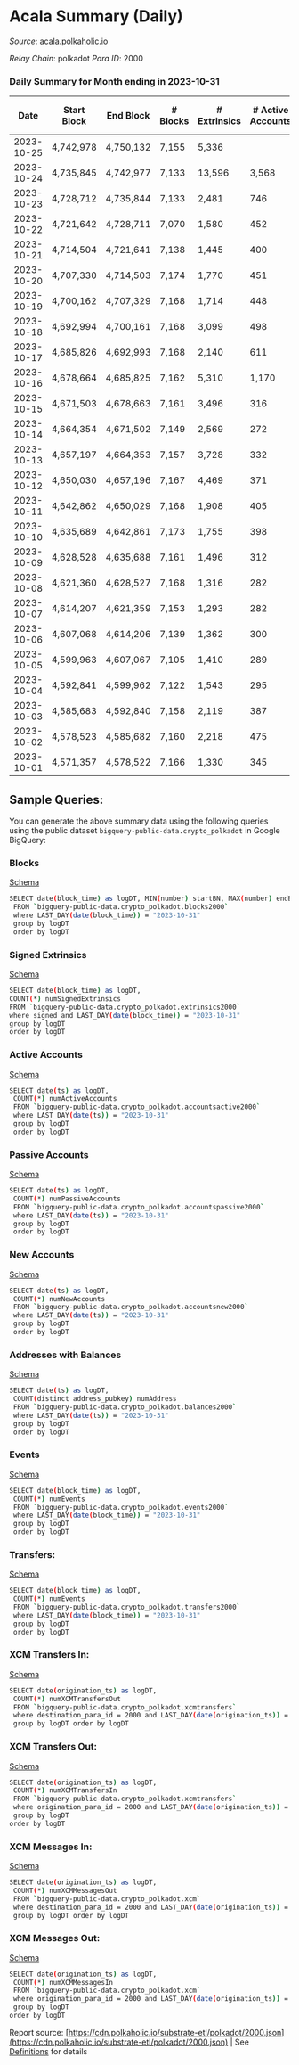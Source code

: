 # Acala Summary (Daily)

_Source_: [acala.polkaholic.io](https://acala.polkaholic.io)

*Relay Chain*: polkadot
*Para ID*: 2000



### Daily Summary for Month ending in 2023-10-31


| Date    | Start Block | End Block | # Blocks | # Extrinsics | # Active Accounts | # Passive Accounts | # New Accounts | # Addresses | # Events  | # Transfers ($USD) | # XCM Transfers In ($USD) | # XCM Transfers Out ($USD) | # XCM In | # XCM Out | Issues |
|---------|-------------|-----------|----------|--------------|-------------------|--------------------|----------------|-------------|-----------|--------------------|---------------------------|----------------------------|----------|-----------|--------|
| 2023-10-25 | 4,742,978 | 4,750,132 | 7,155 | 5,336 |  |  |  |  | 62,955 | 8,099 ($13,231,813.09) | 140 ($159,235.25) | 11 ($518.74) | 255 | 690 |  |
| 2023-10-24 | 4,735,845 | 4,742,977 | 7,133 | 13,596 | 3,568 | 185 | 170 | 163,270 | 141,650 | 18,179 ($86,240,635.46) | 187 ($968,278.71) | 24 ($114,792.09) | 435 | 1,561 |  |
| 2023-10-23 | 4,728,712 | 4,735,844 | 7,133 | 2,481 | 746 | 52 | 32 | 163,205 | 39,922 | 5,157 ($559,563.20) | 29 ($14,028.96) | 4 ($292.91) | 105 | 144 |  |
| 2023-10-22 | 4,721,642 | 4,728,711 | 7,070 | 1,580 | 452 | 40 | 29 | 163,177 | 29,698 | 3,163 ($311,447.45) | 2 ($24.52) | 4 ($280.43) | 48 | 50 |  |
| 2023-10-21 | 4,714,504 | 4,721,641 | 7,138 | 1,445 | 400 | 43 | 29 | 163,151 | 27,603 | 2,456 ($148,263.87) | 8 ($124.50) | 7 ($2,126.66) | 69 | 79 |  |
| 2023-10-20 | 4,707,330 | 4,714,503 | 7,174 | 1,770 | 451 | 52 | 24 | 163,127 | 30,778 | 2,829 ($684,753.70) | 7 ($911.65) | 4 ($546.73) | 67 | 88 |  |
| 2023-10-19 | 4,700,162 | 4,707,329 | 7,168 | 1,714 | 448 | 43 | 29 | 163,108 | 29,504 | 2,569 ($195,033.97) | 4 ($6,305.51) | 7 ($0.25) | 67 | 69 |  |
| 2023-10-18 | 4,692,994 | 4,700,161 | 7,168 | 3,099 | 498 | 1,301 | 27 | 163,085 | 38,400 | 4,023 ($304,115.64) | 8 ($3,440.53) | 6 ($815.43) | 85 | 74 |  |
| 2023-10-17 | 4,685,826 | 4,692,993 | 7,168 | 2,140 | 611 |  | 40 | 163,064 | 33,287 | 3,073 ($614,380.32) | 8 ($2,623.08) | 9 ($688.10) | 81 | 86 |  |
| 2023-10-16 | 4,678,664 | 4,685,825 | 7,162 | 5,310 | 1,170 |  | 45 | 163,029 | 51,363 | 5,170 ($715,403.33) | 16 ($2,597.66) | 8 ($196.25) | 72 | 72 |  |
| 2023-10-15 | 4,671,503 | 4,678,663 | 7,161 | 3,496 | 316 | 1,918 | 21 | 162,988 | 38,821 | 3,300 ($888,713.68) | 7 ($446.00) | 5 ($325.09) | 67 | 72 |  |
| 2023-10-14 | 4,664,354 | 4,671,502 | 7,149 | 2,569 | 272 |  | 25 | 162,972 | 31,883 | 2,277 ($200,831.66) | 12 ($34,308.06) | 2 ($26.41) | 54 | 51 |  |
| 2023-10-13 | 4,657,197 | 4,664,353 | 7,157 | 3,728 | 332 |  | 21 | 162,951 | 40,845 | 3,454 ($213,417.12) | 9 ($5,465.44) | 7 ($597.96) | 65 | 43 |  |
| 2023-10-12 | 4,650,030 | 4,657,196 | 7,167 | 4,469 | 371 |  | 29 | 162,933 | 48,349 | 4,318 ($357,963.63) | 12 ($5,728.64) | 4 ($52.99) | 97 | 66 |  |
| 2023-10-11 | 4,642,862 | 4,650,029 | 7,168 | 1,908 | 405 | 49 | 23 | 162,908 | 30,202 | 1,910 ($1,775,321.39) | 5 ($1,414.52) | 2 ($1,281.35) | 104 | 90 |  |
| 2023-10-10 | 4,635,689 | 4,642,861 | 7,173 | 1,755 | 398 | 49 | 29 | 162,886 | 29,240 | 1,758 ($865,370.20) | 12 ($14,244.67) | 7 ($725.73) | 86 | 64 |  |
| 2023-10-09 | 4,628,528 | 4,635,688 | 7,161 | 1,496 | 312 |  | 24 | 162,860 | 26,602 | 1,368 ($939,114.61) | 10 ($2,573.05) | 16 ($2,173.48) | 86 | 96 |  |
| 2023-10-08 | 4,621,360 | 4,628,527 | 7,168 | 1,316 | 282 | 43 | 20 | 162,840 | 24,878 | 1,016 ($233,403.50) | 2 ($879.45) | 3 ($185.32) | 44 | 50 |  |
| 2023-10-07 | 4,614,207 | 4,621,359 | 7,153 | 1,293 | 282 | 43 | 27 | 162,821 | 24,551 | 1,049 ($140,027.77) | 4 ($34.34) | 4 ($3.25) | 54 | 69 |  |
| 2023-10-06 | 4,607,068 | 4,614,206 | 7,139 | 1,362 | 300 | 42 | 30 | 162,795 | 25,222 | 1,077 ($150,470.62) | 5 ($3,128.23) | 7 ($0.29) | 123 | 130 |  |
| 2023-10-05 | 4,599,963 | 4,607,067 | 7,105 | 1,410 | 289 | 44 | 24 | 162,769 | 25,924 | 1,311 ($619,146.10) | 10 ($1,716.15) | 5 ($26.23) | 101 | 88 |  |
| 2023-10-04 | 4,592,841 | 4,599,962 | 7,122 | 1,543 | 295 | 44 | 17 | 162,748 | 27,412 | 1,483 ($210,581.76) | 38 ($5,642.40) | 11 ($981.89) | 121 | 87 |  |
| 2023-10-03 | 4,585,683 | 4,592,840 | 7,158 | 2,119 | 387 |  | 44 | 162,732 | 31,868 | 1,956 ($478,235.81) | 57 ($35,425.96) | 71 ($5,631.72) | 262 | 231 |  |
| 2023-10-02 | 4,578,523 | 4,585,682 | 7,160 | 2,218 | 475 |  | 42 | 162,693 | 32,655 | 2,098 ($579,589.63) | 37 ($4,849.57) | 25 ($1,808.54) | 237 | 182 |  |
| 2023-10-01 | 4,571,357 | 4,578,522 | 7,166 | 1,330 | 345 |  | 31 | 162,662 | 24,322 | 1,044 ($136,339.99) | 14 ($106,307.73) | 6 ($123.78) | 47 | 67 |  |

## Sample Queries:
You can generate the above summary data using the following queries using the public dataset `bigquery-public-data.crypto_polkadot` in Google BigQuery:


### Blocks 

[Schema](https://github.com/colorfulnotion/substrate-etl/blob/main/schema/blocks.json)

```bash
SELECT date(block_time) as logDT, MIN(number) startBN, MAX(number) endBN, COUNT(*) numBlocks 
 FROM `bigquery-public-data.crypto_polkadot.blocks2000`  
 where LAST_DAY(date(block_time)) = "2023-10-31" 
 group by logDT 
 order by logDT
```

### Signed Extrinsics 

[Schema](https://github.com/colorfulnotion/substrate-etl/blob/main/schema/extrinsics.json)

```bash
SELECT date(block_time) as logDT, 
COUNT(*) numSignedExtrinsics 
FROM `bigquery-public-data.crypto_polkadot.extrinsics2000`  
where signed and LAST_DAY(date(block_time)) = "2023-10-31" 
group by logDT 
order by logDT
```

### Active Accounts 

[Schema](https://github.com/colorfulnotion/substrate-etl/blob/main/schema/accountsactive.json)

```bash
SELECT date(ts) as logDT, 
 COUNT(*) numActiveAccounts 
 FROM `bigquery-public-data.crypto_polkadot.accountsactive2000` 
 where LAST_DAY(date(ts)) = "2023-10-31" 
 group by logDT 
 order by logDT
```

### Passive Accounts 

[Schema](https://github.com/colorfulnotion/substrate-etl/blob/main/schema/accountspassive.json)

```bash
SELECT date(ts) as logDT, 
 COUNT(*) numPassiveAccounts 
 FROM `bigquery-public-data.crypto_polkadot.accountspassive2000` 
 where LAST_DAY(date(ts)) = "2023-10-31" 
 group by logDT 
 order by logDT
```

### New Accounts 

[Schema](https://github.com/colorfulnotion/substrate-etl/blob/main/schema/accountsnew.json)

```bash
SELECT date(ts) as logDT, 
 COUNT(*) numNewAccounts 
 FROM `bigquery-public-data.crypto_polkadot.accountsnew2000` 
 where LAST_DAY(date(ts)) = "2023-10-31" 
 group by logDT
 order by logDT
```

### Addresses with Balances 

[Schema](https://github.com/colorfulnotion/substrate-etl/blob/main/schema/balances.json)

```bash
SELECT date(ts) as logDT,
 COUNT(distinct address_pubkey) numAddress 
 FROM `bigquery-public-data.crypto_polkadot.balances2000` 
 where LAST_DAY(date(ts)) = "2023-10-31" 
 group by logDT 
 order by logDT
```

### Events 

[Schema](https://github.com/colorfulnotion/substrate-etl/blob/main/schema/events.json)

```bash
SELECT date(block_time) as logDT, 
 COUNT(*) numEvents 
 FROM `bigquery-public-data.crypto_polkadot.events2000` 
 where LAST_DAY(date(block_time)) = "2023-10-31" 
 group by logDT 
 order by logDT
```

### Transfers:

[Schema](https://github.com/colorfulnotion/substrate-etl/blob/main/schema/transfers.json)

```bash
SELECT date(block_time) as logDT, 
 COUNT(*) numEvents 
 FROM `bigquery-public-data.crypto_polkadot.transfers2000` 
 where LAST_DAY(date(block_time)) = "2023-10-31" 
 group by logDT 
 order by logDT
```

### XCM Transfers In: 

[Schema](https://github.com/colorfulnotion/substrate-etl/blob/main/schema/xcmtransfers.json)

```bash
SELECT date(origination_ts) as logDT, 
 COUNT(*) numXCMTransfersOut 
 FROM `bigquery-public-data.crypto_polkadot.xcmtransfers` 
 where destination_para_id = 2000 and LAST_DAY(date(origination_ts)) = "2023-10-31" 
 group by logDT order by logDT
```

### XCM Transfers Out: 

[Schema](https://github.com/colorfulnotion/substrate-etl/blob/main/schema/xcmtransfers.json)

```bash
SELECT date(origination_ts) as logDT, 
 COUNT(*) numXCMTransfersIn 
 FROM `bigquery-public-data.crypto_polkadot.xcmtransfers` 
 where origination_para_id = 2000 and LAST_DAY(date(origination_ts)) = "2023-10-31" 
 group by logDT 
order by logDT
```

### XCM Messages In: 

[Schema](https://github.com/colorfulnotion/substrate-etl/blob/main/schema/xcm.json)

```bash
SELECT date(origination_ts) as logDT, 
 COUNT(*) numXCMMessagesOut 
 FROM `bigquery-public-data.crypto_polkadot.xcm` 
 where destination_para_id = 2000 and LAST_DAY(date(origination_ts)) = "2023-10-31" 
 group by logDT order by logDT
```

### XCM Messages Out: 

[Schema](https://github.com/colorfulnotion/substrate-etl/blob/main/schema/xcm.json)

```bash
SELECT date(origination_ts) as logDT, 
 COUNT(*) numXCMMessagesIn 
 FROM `bigquery-public-data.crypto_polkadot.xcm` 
 where origination_para_id = 2000 and LAST_DAY(date(origination_ts)) = "2023-10-31" 
 group by logDT 
order by logDT
```


Report source: [https://cdn.polkaholic.io/substrate-etl/polkadot/2000.json](https://cdn.polkaholic.io/substrate-etl/polkadot/2000.json) | See [Definitions](/DEFINITIONS.md) for details
